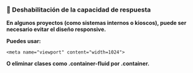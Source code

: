 ### **📱 Deshabilitación de la capacidad de respuesta**

**En algunos proyectos (como sistemas internos o kioscos), puede ser necesario evitar el diseño responsive.**

**Puedes usar:**

```
<meta name="viewport" content="width=1024">
```

**O eliminar clases como .container-fluid por .container.**
